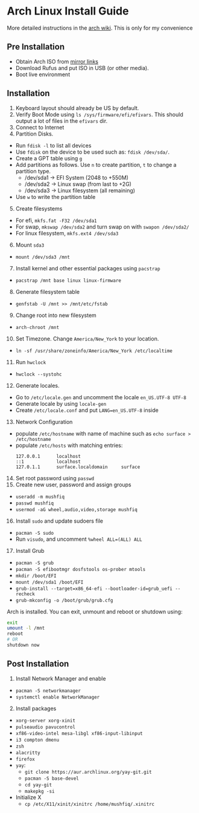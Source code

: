 # Arch Linux Install Guide
More detailed instructions in the [arch wiki](https://wiki.archlinux.org/index.php/Installation_guide). This is only for my convenience

## Pre Installation
* Obtain Arch ISO from [mirror links](https://archlinux.org/download/#download-mirrors)
* Download Rufus and put ISO in USB (or other media).
* Boot live environment

## Installation
1. Keyboard layout should already be US by default.
2. Verify Boot Mode using `ls /sys/firmware/efi/efivars`. This should output a lot of files in the `efivars` dir.
3. Connect to Internet
4. Partition Disks.
  * Run `fdisk -l` to list all devices
  * Use `fdisk` on the device to be used such as: `fdisk /dev/sda/`.
  * Create a GPT table using `g`
  * Add partitions as follows. Use `n` to create partition, `t` to change a partition type.
    * /dev/sda1 -> EFI System (2048 to +550M)
    * /dev/sda2 -> Linux swap (from last to +2G)
    * /dev/sda3 -> Linux filesystem (all remaining)
  * Use `w` to write the partition table
5. Create filesystems
  * For efi, `mkfs.fat -F32 /dev/sda1`
  * For swap, `mkswap /dev/sda2` and turn swap on with `swapon /dev/sda2/`
  * For linux filesystem, `mkfs.ext4 /dev/sda3`
6. Mount `sda3`
  * `mount /dev/sda3 /mnt`
7. Install kernel and other essential packages using `pacstrap`
  * `pacstrap /mnt base linux linux-firmware`
8. Generate filesystem table
  * `genfstab -U /mnt >> /mnt/etc/fstab`
9. Change root into new filesystem
  * `arch-chroot /mnt`
10. Set Timezone. Change `America/New_York` to your location.
  * `ln -sf /usr/share/zoneinfo/America/New_York /etc/localtime`
11. Run `hwclock`
  * `hwclock --systohc`
12. Generate locales.
  * Go to `/etc/locale.gen` and uncomment the locale `en_US.UTF-8 UTF-8`
  * Generate locale by using `locale-gen`
  * Create `/etc/locale.conf` and put `LANG=en_US.UTF-8` inside
13. Network Configuration
  * populate `/etc/hostname` with name of machine such as `echo surface > /etc/hostname`
  * populate `/etc/hosts` with matching entries:
    ```
    127.0.0.1      localhost
    ::1            localhost
    127.0.1.1      surface.localdomain     surface
    ```
14. Set root password using `passwd`
15. Create new user, password and assign groups
  * `useradd -m mushfiq`
  * `passwd mushfiq`
  * `usermod -aG wheel,audio,video,storage mushfiq`
16. Install `sudo` and update sudoers file
  * `pacman -S sudo`
  * Run `visudo`, and uncomment `%wheel ALL=(ALL) ALL`
17. Install Grub
  * `pacman -S grub`
  * `pacman -S efibootmgr dosfstools os-prober mtools`
  * `mkdir /boot/EFI`
  * `mount /dev/sda1 /boot/EFI`
  * `grub-install --target=x86_64-efi --bootloader-id=grub_uefi --recheck`
  * `grub-mkconfig -o /boot/grub/grub.cfg`

Arch is installed. You can exit, unmount and reboot or shutdown using:
```sh
exit
umount -l /mnt
reboot
# OR
shutdown now
```

## Post Installation
1. Install Network Manager and enable
  * `pacman -S networkmanager`
  * `systemctl enable NetworkManager`
2. Install packages
  * `xorg-server xorg-xinit`
  * `pulseaudio pavucontrol`
  * `xf86-video-intel mesa-libgl xf86-input-libinput`
  * `i3 compton dmenu`
  * `zsh`
  * `alacritty`
  * `firefox`
  * `yay`:
    * `git clone https://aur.archlinux.org/yay-git.git`
    * `pacman -S base-devel`
    * `cd yay-git`
    * `makepkg -si`
  * Initialize X
    * `cp /etc/X11/xinit/xinitrc /home/mushfiq/.xinitrc`
